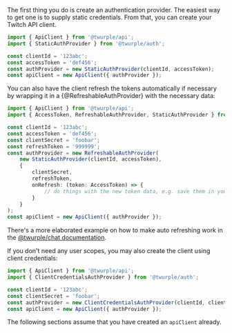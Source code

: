 The first thing you do is create an authentication provider. The easiest way to get one is to supply static credentials. From that, you can create your Twitch API client.

```ts twoslash
import { ApiClient } from '@twurple/api';
import { StaticAuthProvider } from '@twurple/auth';

const clientId = '123abc';
const accessToken = 'def456';
const authProvider = new StaticAuthProvider(clientId, accessToken);
const apiClient = new ApiClient({ authProvider });
```

You can also have the client refresh the tokens automatically if necessary by wrapping it in a {@RefreshableAuthProvider} with the necessary data:

```ts twoslash
import { ApiClient } from '@twurple/api';
import { AccessToken, RefreshableAuthProvider, StaticAuthProvider } from '@twurple/auth';

const clientId = '123abc';
const accessToken = 'def456';
const clientSecret = 'foobar';
const refreshToken = '999999';
const authProvider = new RefreshableAuthProvider(
    new StaticAuthProvider(clientId, accessToken),
    {
        clientSecret,
        refreshToken,
        onRefresh: (token: AccessToken) => {
	        // do things with the new token data, e.g. save them in your database
        }
    }
);
const apiClient = new ApiClient({ authProvider });
```

There's a more elaborated example on how to make auto refreshing work in the [@twurple/chat documentation](/chat/docs/examples/basic-bot).

If you don't need any user scopes, you may also create the client using client credentials:

```ts twoslash
import { ApiClient } from '@twurple/api';
import { ClientCredentialsAuthProvider } from '@twurple/auth';

const clientId = '123abc';
const clientSecret = 'foobar';
const authProvider = new ClientCredentialsAuthProvider(clientId, clientSecret);
const apiClient = new ApiClient({ authProvider });
```

The following sections assume that you have created an `apiClient` already.
